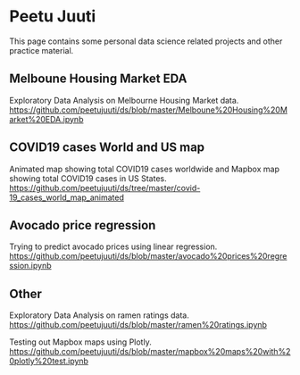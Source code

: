 # Peetu Juuti

This page contains some personal data science related projects and other practice material.  

## Melboune Housing Market EDA

Exploratory Data Analysis on Melbourne Housing Market data.  
https://github.com/peetujuuti/ds/blob/master/Melboune%20Housing%20Market%20EDA.ipynb  

## COVID19 cases World and US map

Animated map showing total COVID19 cases worldwide and Mapbox map showing total COVID19 cases in US States.  
https://github.com/peetujuuti/ds/tree/master/covid-19_cases_world_map_animated  

## Avocado price regression

Trying to predict avocado prices using linear regression.  
https://github.com/peetujuuti/ds/blob/master/avocado%20prices%20regression.ipynb  

## Other

Exploratory Data Analysis on ramen ratings data.  
https://github.com/peetujuuti/ds/blob/master/ramen%20ratings.ipynb  
  
Testing out Mapbox maps using Plotly.  
https://github.com/peetujuuti/ds/blob/master/mapbox%20maps%20with%20plotly%20test.ipynb  
